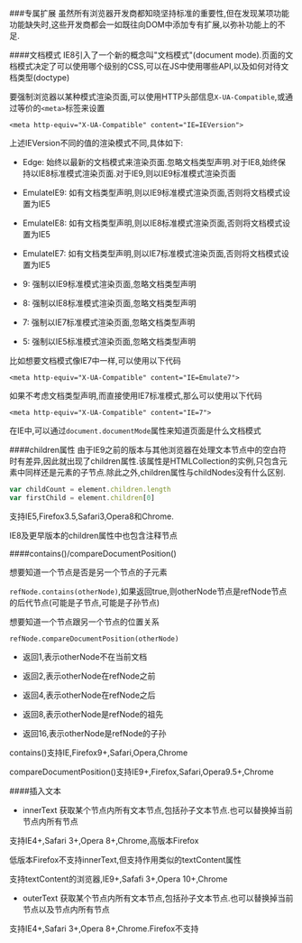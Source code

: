 ###专属扩展
虽然所有浏览器开发商都知晓坚持标准的重要性,但在发现某项功能功能缺失时,这些开发商都会一如既往向DOM中添加专有扩展,以弥补功能上的不足.

####文档模式
IE8引入了一个新的概念叫"文档模式"(document mode).页面的文档模式决定了可以使用哪个级别的CSS,可以在JS中使用哪些API,以及如何对待文档类型(doctype)

要强制浏览器以某种模式渲染页面,可以使用HTTP头部信息`X-UA-Compatible`,或通过等价的`<meta>`标签来设置

`<meta http-equiv="X-UA-Compatible" content="IE=IEVersion">`

上述IEVersion不同的值的渲染模式不同,具体如下:

- Edge: 始终以最新的文档模式来渲染页面.忽略文档类型声明.对于IE8,始终保持以IE8标准模式渲染页面.对于IE9,则以IE9标准模式渲染页面

- EmulateIE9: 如有文档类型声明,则以IE9标准模式渲染页面,否则将文档模式设置为IE5

- EmulateIE8: 如有文档类型声明,则以IE8标准模式渲染页面,否则将文档模式设置为IE5

- EmulateIE7: 如有文档类型声明,则以IE7标准模式渲染页面,否则将文档模式设置为IE5

- 9: 强制以IE9标准模式渲染页面,忽略文档类型声明

- 8: 强制以IE8标准模式渲染页面,忽略文档类型声明

- 7: 强制以IE7标准模式渲染页面,忽略文档类型声明

- 5: 强制以IE5标准模式渲染页面,忽略文档类型声明

比如想要文档模式像IE7中一样,可以使用以下代码

`<meta http-equiv="X-UA-Compatible" content="IE=Emulate7">`

如果不考虑文档类型声明,而直接使用IE7标准模式,那么可以使用以下代码

`<meta http-equiv="X-UA-Compatible" content="IE=7">`

在IE中,可以通过`document.documentMode`属性来知道页面是什么文档模式

####children属性
由于IE9之前的版本与其他浏览器在处理文本节点中的空白符时有差异,因此就出现了children属性.该属性是HTMLCollection的实例,只包含元素中同样还是元素的子节点.除此之外,children属性与childNodes没有什么区别.

```javascript
var childCount = element.children.length
var firstChild = element.children[0]
```

支持IE5,Firefox3.5,Safari3,Opera8和Chrome.

IE8及更早版本的children属性中也包含注释节点

####contains()/compareDocumentPosition()

想要知道一个节点是否是另一个节点的子元素

`refNode.contains(otherNode)`,如果返回true,则otherNode节点是refNode节点的后代节点(可能是子节点,可能是子孙节点)

想要知道一个节点跟另一个节点的位置关系

`refNode.compareDocumentPosition(otherNode)`

- 返回1,表示otherNode不在当前文档

- 返回2,表示otherNode在refNode之前

- 返回4,表示otherNode在refNode之后

- 返回8,表示otherNode是refNode的祖先

- 返回16,表示otherNode是refNode的子孙

contains()支持IE,Firefox9+,Safari,Opera,Chrome

compareDocumentPosition()支持IE9+,Firefox,Safari,Opera9.5+,Chrome

####插入文本
- innerText 获取某个节点内所有文本节点,包括孙子文本节点.也可以替换掉当前节点内所有节点

支持IE4+,Safari 3+,Opera 8+,Chrome,高版本Firefox

低版本Firefox不支持innerText,但支持作用类似的textContent属性

支持textContent的浏览器,IE9+,Safafi 3+,Opera 10+,Chrome

- outerText 获取某个节点内所有文本节点,包括孙子文本节点.也可以替换掉当前节点以及节点内所有节点

支持IE4+,Safari 3+,Opera 8+,Chrome.Firefox不支持

